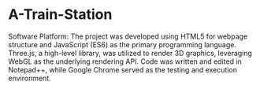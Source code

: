 # A-Train-Station
Software Platform: The project was developed using HTML5 for webpage structure and JavaScript (ES6) as the primary programming language. Three.js, a high-level library, was utilized to render 3D graphics, leveraging WebGL as the underlying rendering API. Code was written and edited in Notepad++, while Google Chrome served as the testing and execution environment.



